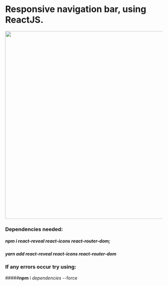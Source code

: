 # Responsive navigation bar, using ReactJS.

<img src="https://imgur.com/dGjdvPl.gif" width="1000" height="600" />

### Dependencies needed: 
##### **npm** i react-reveal react-icons react-router-dom; <br/>
##### **yarn** add react-reveal react-icons react-router-dom

### If any errors occur try using:

#####**npm** i *dependencies* --force 





